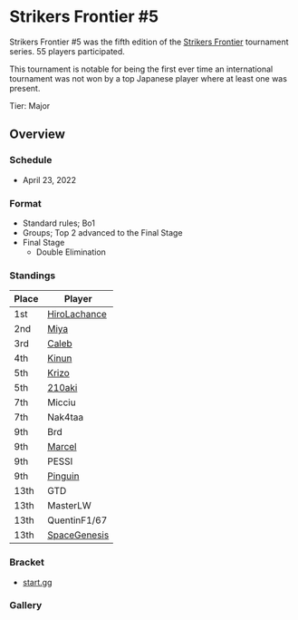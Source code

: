 # Strikers Frontier #5

Strikers Frontier #5 was the fifth edition of the [Strikers Frontier](sfmain.md) tournament series.
55 players participated.

This tournament is notable for being the first ever time an international tournament
was not won by a top Japanese player where at least one was present.

Tier: Major

## Overview

### Schedule

- April 23, 2022

### Format

- Standard rules; Bo1
- Groups; Top 2 advanced to the Final Stage
- Final Stage
  - Double Elimination

### Standings

|Place|Player|
|-|-|
|1st|[HiroLachance](/inapedia/players/french/vivi.md)|
|2nd|[Miya](/inapedia/players/japanese/miya.md)|
|3rd|[Caleb](/inapedia/players/french/mathiuze.md)|
|4th|[Kinun](/inapedia/players/belgian/eath.md)|
|5th|[Krizo](/inapedia/players/bulgarian/krizo.md)|
|5th|[210aki](/inapedia/players/french/210aki.md)|
|7th|Micciu|
|7th|Nak4taa|
|9th|Brd|
|9th|[Marcel](/inapedia/players/dutch/marcel.md)|
|9th|PESSI|
|9th|[Pinguin](/inapedia/players/french/pinguin.md)|
|13th|GTD|
|13th|MasterLW|
|13th|QuentinF1/67|
|13th|[SpaceGenesis](/inapedia/players/french/spacegenesis.md)|

### Bracket
- [start.gg](https://www.start.gg/tournament/strikers-frontier-5/details)		

### Gallery
